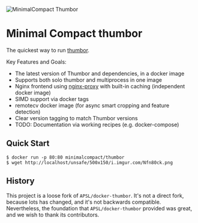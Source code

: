 ![](https://s3.eu-west-2.amazonaws.com/minimal-compact/images/mc-thumbor.png "MinimalCompact Thumbor")

# Minimal Compact thumbor

The quickest way to run [thumbor](https://github.com/thumbor/thumbor).

Key Features and Goals:

* The latest version of Thumbor and dependencies, in a docker image
* Supports both solo thumbor and multiprocess in one image
* Nginx frontend using [nginx-proxy](https://github.com/jwilder/nginx-proxy)
  with built-in caching (independent docker image)
* SIMD support via docker tags
* remotecv docker image (for async smart cropping and feature detection)
* Clear version tagging to match Thumbor versions
* TODO: Documentation via working recipes (e.g. docker-compose)

## Quick Start

```
$ docker run -p 80:80 minimalcompact/thumbor
$ wget http://localhost/unsafe/500x150/i.imgur.com/Nfn80ck.png
```

## History

This project is a loose fork of `APSL/docker-thumbor`. It's not a direct fork, because lots has changed, and it's not
backwards compatible. Nevertheless, the foundation that `APSL/docker-thumbor` provided was great, and we wish to thank its
contributors.
